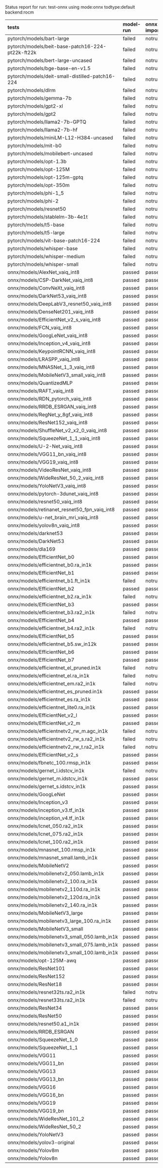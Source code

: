Status report for run: test-onnx using mode:onnx todtype:default backend:rocm

| tests                                            | model-run   | onnx-import   | torch-mlir   | iree-compile   | inference   |
|:-------------------------------------------------|:------------|:--------------|:-------------|:---------------|:------------|
| pytorch/models/bart-large                        | failed      | notrun        | notrun       | notrun         | notrun      |
| pytorch/models/beit-base-patch16-224-pt22k-ft22k | failed      | notrun        | notrun       | notrun         | notrun      |
| pytorch/models/bert-large-uncased                | failed      | notrun        | notrun       | notrun         | notrun      |
| pytorch/models/bge-base-en-v1.5                  | failed      | notrun        | notrun       | notrun         | notrun      |
| pytorch/models/deit-small-distilled-patch16-224  | failed      | notrun        | notrun       | notrun         | notrun      |
| pytorch/models/dlrm                              | failed      | notrun        | notrun       | notrun         | notrun      |
| pytorch/models/gemma-7b                          | failed      | notrun        | notrun       | notrun         | notrun      |
| pytorch/models/gpt2-xl                           | failed      | notrun        | notrun       | notrun         | notrun      |
| pytorch/models/gpt2                              | failed      | notrun        | notrun       | notrun         | notrun      |
| pytorch/models/llama2-7b-GPTQ                    | failed      | notrun        | notrun       | notrun         | notrun      |
| pytorch/models/llama2-7b-hf                      | failed      | notrun        | notrun       | notrun         | notrun      |
| pytorch/models/miniLM-L12-H384-uncased           | failed      | notrun        | notrun       | notrun         | notrun      |
| pytorch/models/mit-b0                            | failed      | notrun        | notrun       | notrun         | notrun      |
| pytorch/models/mobilebert-uncased                | failed      | notrun        | notrun       | notrun         | notrun      |
| pytorch/models/opt-1.3b                          | failed      | notrun        | notrun       | notrun         | notrun      |
| pytorch/models/opt-125M                          | failed      | notrun        | notrun       | notrun         | notrun      |
| pytorch/models/opt-125m-gptq                     | failed      | notrun        | notrun       | notrun         | notrun      |
| pytorch/models/opt-350m                          | failed      | notrun        | notrun       | notrun         | notrun      |
| pytorch/models/phi-1_5                           | failed      | notrun        | notrun       | notrun         | notrun      |
| pytorch/models/phi-2                             | failed      | notrun        | notrun       | notrun         | notrun      |
| pytorch/models/resnet50                          | failed      | notrun        | notrun       | notrun         | notrun      |
| pytorch/models/stablelm-3b-4e1t                  | failed      | notrun        | notrun       | notrun         | notrun      |
| pytorch/models/t5-base                           | failed      | notrun        | notrun       | notrun         | notrun      |
| pytorch/models/t5-large                          | failed      | notrun        | notrun       | notrun         | notrun      |
| pytorch/models/vit-base-patch16-224              | failed      | notrun        | notrun       | notrun         | notrun      |
| pytorch/models/whisper-base                      | failed      | notrun        | notrun       | notrun         | notrun      |
| pytorch/models/whisper-medium                    | failed      | notrun        | notrun       | notrun         | notrun      |
| pytorch/models/whisper-small                     | failed      | notrun        | notrun       | notrun         | notrun      |
| onnx/models/AlexNet_vaiq_int8                    | passed      | passed        | notrun       | passed         | passed      |
| onnx/models/CSP-DarkNet_vaiq_int8                | passed      | passed        | notrun       | passed         | mismatch    |
| onnx/models/ConvNeXt_vaiq_int8                   | passed      | passed        | notrun       | failed         | notrun      |
| onnx/models/DarkNet53_vaiq_int8                  | passed      | passed        | notrun       | passed         | passed      |
| onnx/models/DeepLabV3_resnet50_vaiq_int8         | passed      | passed        | notrun       | failed         | notrun      |
| onnx/models/DenseNet201_vaiq_int8                | passed      | passed        | notrun       | passed         | passed      |
| onnx/models/EfficientNet_v2_s_vaiq_int8          | passed      | passed        | notrun       | passed         | passed      |
| onnx/models/FCN_vaiq_int8                        | passed      | passed        | notrun       | passed         | passed      |
| onnx/models/GoogLeNet_vaiq_int8                  | passed      | passed        | notrun       | passed         | passed      |
| onnx/models/Inception_v4_vaiq_int8               | passed      | passed        | notrun       | passed         | failed      |
| onnx/models/KeypointRCNN_vaiq_int8               | passed      | passed        | notrun       | failed         | notrun      |
| onnx/models/LRASPP_vaiq_int8                     | passed      | passed        | notrun       | failed         | notrun      |
| onnx/models/MNASNet_1_3_vaiq_int8                | passed      | passed        | notrun       | passed         | passed      |
| onnx/models/MobileNetV3_small_vaiq_int8          | passed      | passed        | notrun       | passed         | passed      |
| onnx/models/QuantizedMLP                         | passed      | passed        | notrun       | passed         | passed      |
| onnx/models/RAFT_vaiq_int8                       | passed      | passed        | notrun       | passed         | failed      |
| onnx/models/RDN_pytorch_vaiq_int8                | passed      | passed        | notrun       | passed         | mismatch    |
| onnx/models/RRDB_ESRGAN_vaiq_int8                | passed      | passed        | notrun       | passed         | mismatch    |
| onnx/models/RegNet_y_8gf_vaiq_int8               | passed      | passed        | notrun       | passed         | passed      |
| onnx/models/ResNet152_vaiq_int8                  | passed      | passed        | notrun       | passed         | passed      |
| onnx/models/ShuffleNet_v2_x2_0_vaiq_int8         | passed      | passed        | notrun       | passed         | passed      |
| onnx/models/SqueezeNet_1_1_vaiq_int8             | passed      | passed        | notrun       | passed         | mismatch    |
| onnx/models/U-2-Net_vaiq_int8                    | passed      | passed        | notrun       | failed         | notrun      |
| onnx/models/VGG11_bn_vaiq_int8                   | passed      | passed        | notrun       | passed         | passed      |
| onnx/models/VGG19_vaiq_int8                      | passed      | passed        | notrun       | passed         | passed      |
| onnx/models/VideoResNet_vaiq_int8                | passed      | passed        | notrun       | passed         | passed      |
| onnx/models/WideResNet_50_2_vaiq_int8            | passed      | passed        | notrun       | passed         | passed      |
| onnx/models/YoloNetV3_vaiq_int8                  | passed      | passed        | notrun       | passed         | mismatch    |
| onnx/models/pytorch-3dunet_vaiq_int8             | passed      | passed        | notrun       | passed         | mismatch    |
| onnx/models/resnet50_vaiq_int8                   | passed      | passed        | notrun       | passed         | passed      |
| onnx/models/retinanet_resnet50_fpn_vaiq_int8     | passed      | passed        | notrun       | failed         | notrun      |
| onnx/models/u-net_brain_mri_vaiq_int8            | passed      | passed        | notrun       | passed         | mismatch    |
| onnx/models/yolov8n_vaiq_int8                    | passed      | passed        | notrun       | passed         | passed      |
| onnx/models/darknet53                            | passed      | passed        | notrun       | passed         | passed      |
| onnx/models/DarkNet53                            | passed      | passed        | notrun       | passed         | passed      |
| onnx/models/dla169                               | passed      | passed        | notrun       | passed         | mismatch    |
| onnx/models/EfficientNet_b0                      | passed      | passed        | notrun       | failed         | notrun      |
| onnx/models/efficientnet_b0.ra_in1k              | passed      | passed        | notrun       | failed         | notrun      |
| onnx/models/EfficientNet_b1                      | passed      | passed        | notrun       | passed         | mismatch    |
| onnx/models/efficientnet_b1.ft_in1k              | failed      | notrun        | notrun       | notrun         | notrun      |
| onnx/models/EfficientNet_b2                      | passed      | passed        | notrun       | failed         | notrun      |
| onnx/models/efficientnet_b2.ra_in1k              | failed      | notrun        | notrun       | notrun         | notrun      |
| onnx/models/EfficientNet_b3                      | passed      | passed        | notrun       | failed         | notrun      |
| onnx/models/efficientnet_b3.ra2_in1k             | failed      | notrun        | notrun       | notrun         | notrun      |
| onnx/models/EfficientNet_b4                      | passed      | passed        | notrun       | failed         | notrun      |
| onnx/models/efficientnet_b4.ra2_in1k             | failed      | notrun        | notrun       | notrun         | notrun      |
| onnx/models/EfficientNet_b5                      | passed      | passed        | notrun       | passed         | mismatch    |
| onnx/models/efficientnet_b5.sw_in12k             | passed      | passed        | notrun       | failed         | notrun      |
| onnx/models/EfficientNet_b6                      | passed      | passed        | notrun       | passed         | mismatch    |
| onnx/models/EfficientNet_b7                      | passed      | passed        | notrun       | passed         | mismatch    |
| onnx/models/efficientnet_el_pruned.in1k          | failed      | notrun        | notrun       | notrun         | notrun      |
| onnx/models/efficientnet_el.ra_in1k              | failed      | notrun        | notrun       | notrun         | notrun      |
| onnx/models/efficientnet_em.ra2_in1k             | failed      | notrun        | notrun       | notrun         | notrun      |
| onnx/models/efficientnet_es_pruned.in1k          | passed      | passed        | notrun       | passed         | passed      |
| onnx/models/efficientnet_es.ra_in1k              | passed      | passed        | notrun       | passed         | passed      |
| onnx/models/efficientnet_lite0.ra_in1k           | passed      | passed        | notrun       | passed         | passed      |
| onnx/models/EfficientNet_v2_l                    | passed      | passed        | notrun       | passed         | failed      |
| onnx/models/EfficientNet_v2_m                    | passed      | passed        | notrun       | passed         | mismatch    |
| onnx/models/efficientnetv2_rw_m.agc_in1k         | failed      | notrun        | notrun       | notrun         | notrun      |
| onnx/models/efficientnetv2_rw_s.ra2_in1k         | failed      | notrun        | notrun       | notrun         | notrun      |
| onnx/models/efficientnetv2_rw_t.ra2_in1k         | failed      | notrun        | notrun       | notrun         | notrun      |
| onnx/models/EfficientNet_v2_s                    | passed      | passed        | notrun       | passed         | mismatch    |
| onnx/models/fbnetc_100.rmsp_in1k                 | passed      | passed        | notrun       | passed         | passed      |
| onnx/models/gernet_l.idstcv_in1k                 | failed      | notrun        | notrun       | notrun         | notrun      |
| onnx/models/gernet_m.idstcv_in1k                 | passed      | passed        | notrun       | passed         | passed      |
| onnx/models/gernet_s.idstcv_in1k                 | passed      | passed        | notrun       | passed         | passed      |
| onnx/models/GoogLeNet                            | passed      | passed        | notrun       | failed         | notrun      |
| onnx/models/Inception_v3                         | passed      | passed        | notrun       | failed         | notrun      |
| onnx/models/inception_v3.tf_in1k                 | passed      | passed        | notrun       | failed         | notrun      |
| onnx/models/inception_v4.tf_in1k                 | passed      | passed        | notrun       | failed         | notrun      |
| onnx/models/lcnet_050.ra2_in1k                   | passed      | passed        | notrun       | passed         | mismatch    |
| onnx/models/lcnet_075.ra2_in1k                   | passed      | passed        | notrun       | passed         | mismatch    |
| onnx/models/lcnet_100.ra2_in1k                   | passed      | passed        | notrun       | passed         | mismatch    |
| onnx/models/mnasnet_100.rmsp_in1k                | passed      | passed        | notrun       | passed         | passed      |
| onnx/models/mnasnet_small.lamb_in1k              | passed      | passed        | notrun       | failed         | notrun      |
| onnx/models/MobileNetV2                          | passed      | passed        | notrun       | failed         | notrun      |
| onnx/models/mobilenetv2_050.lamb_in1k            | passed      | passed        | notrun       | passed         | passed      |
| onnx/models/mobilenetv2_100.ra_in1k              | passed      | passed        | notrun       | passed         | passed      |
| onnx/models/mobilenetv2_110d.ra_in1k             | passed      | passed        | notrun       | passed         | passed      |
| onnx/models/mobilenetv2_120d.ra_in1k             | passed      | passed        | notrun       | passed         | passed      |
| onnx/models/mobilenetv2_140.ra_in1k              | passed      | passed        | notrun       | passed         | passed      |
| onnx/models/MobileNetV3_large                    | passed      | passed        | notrun       | passed         | mismatch    |
| onnx/models/mobilenetv3_large_100.ra_in1k        | passed      | passed        | notrun       | failed         | notrun      |
| onnx/models/MobileNetV3_small                    | passed      | passed        | notrun       | passed         | mismatch    |
| onnx/models/mobilenetv3_small_050.lamb_in1k      | passed      | passed        | notrun       | failed         | notrun      |
| onnx/models/mobilenetv3_small_075.lamb_in1k      | passed      | passed        | notrun       | failed         | notrun      |
| onnx/models/mobilenetv3_small_100.lamb_in1k      | passed      | passed        | notrun       | failed         | notrun      |
| onnx/models/opt-125M-awq                         | passed      | passed        | notrun       | failed         | notrun      |
| onnx/models/ResNet101                            | passed      | passed        | notrun       | failed         | notrun      |
| onnx/models/ResNet152                            | passed      | passed        | notrun       | failed         | notrun      |
| onnx/models/ResNet18                             | passed      | passed        | notrun       | failed         | notrun      |
| onnx/models/resnet32ts.ra2_in1k                  | failed      | notrun        | notrun       | notrun         | notrun      |
| onnx/models/resnet33ts.ra2_in1k                  | failed      | notrun        | notrun       | notrun         | notrun      |
| onnx/models/ResNet34                             | passed      | passed        | notrun       | failed         | notrun      |
| onnx/models/ResNet50                             | passed      | passed        | notrun       | failed         | notrun      |
| onnx/models/resnet50.a1_in1k                     | passed      | passed        | notrun       | failed         | notrun      |
| onnx/models/RRDB_ESRGAN                          | passed      | passed        | notrun       | passed         | passed      |
| onnx/models/SqueezeNet_1_0                       | passed      | passed        | notrun       | failed         | notrun      |
| onnx/models/SqueezeNet_1_1                       | passed      | passed        | notrun       | failed         | notrun      |
| onnx/models/VGG11                                | passed      | passed        | notrun       | failed         | notrun      |
| onnx/models/VGG11_bn                             | passed      | passed        | notrun       | failed         | notrun      |
| onnx/models/VGG13                                | passed      | passed        | notrun       | failed         | notrun      |
| onnx/models/VGG13_bn                             | passed      | passed        | notrun       | failed         | notrun      |
| onnx/models/VGG16                                | passed      | passed        | notrun       | failed         | notrun      |
| onnx/models/VGG16_bn                             | passed      | passed        | notrun       | failed         | notrun      |
| onnx/models/VGG19                                | passed      | passed        | notrun       | failed         | notrun      |
| onnx/models/VGG19_bn                             | passed      | passed        | notrun       | failed         | notrun      |
| onnx/models/WideResNet_101_2                     | passed      | passed        | notrun       | failed         | notrun      |
| onnx/models/WideResNet_50_2                      | passed      | passed        | notrun       | failed         | notrun      |
| onnx/models/YoloNetV3                            | passed      | passed        | notrun       | failed         | notrun      |
| onnx/models/yolov3-original                      | passed      | passed        | notrun       | failed         | notrun      |
| onnx/models/Yolov8m                              | passed      | passed        | notrun       | failed         | notrun      |
| onnx/models/Yolov8n                              | passed      | passed        | notrun       | failed         | notrun      |
